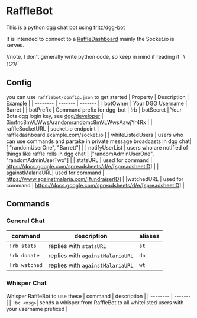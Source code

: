 # RaffleBot

This is a python dgg chat bot using [fritz/dgg-bot](https://github.com/Fritz-02/dgg-bot/tree/master)

It is intended to connect to a [RaffleDashboard](https://github.com/NickMarcha/RaffleDashboard)
mainly the Socket.io is serves.

//note, I don't generally write python code, so keep in mind if reading it ¯\\ _(ツ)_/¯

## Config

you can use `rafflebot/config.json` to get started
| Property | Description | Example |
| -------- | ------- | ------- |
| botOwner | Your DGG Username | Barret |
| botPrefix | Command prefix for dgg-bot | !rb
| botSecret | Your Bots dgg login key, see [dgg/developer](https://www.destiny.gg/profile/developer) | 0imfnc8mVLWwsArandomrandomc8mVLWwsAawjYr4Rx |
| raffleSocketURL | socket.io endpoint | raffledashboard.example.com/socket.io |
| whiteListedUsers | users who can use commands and partake in private message broadcasts in dgg chat| [ "randomUserOne", "Barrett"] |
| notifyUserList | users who are notified of things like raffle rolls in dgg chat | ["randomAdminUserOne", "randomAdminUserTwo"] |
| statsURL | used for command | https://docs.google.com/spreadsheets/d/e/[spreadsheetID] |
| againstMalariaURL| used for command | https://www.againstmalaria.com/[fundraiserID] |
|watchedURL | used for command | https://docs.google.com/spreadsheets/d/e/[spreadsheetID] |

## Commands

### General Chat

| command       | description                      | aliases |
| ------------- | -------------------------------- | ------- |
| `!rb stats`   | replies with `statsURL`          | `st`    |
| `!rb donate`  | replies with `againstMalariaURL` | `dn`    |
| `!rb watched` | replies with `againstMalariaURL` | `wt`    |

### Whisper Chat

Whisper RaffleBot to use these
| command | description |
| -------- | ------- |
| `!bc <msg>`| sends a whisper from RaffleBot to all whitelisted users with your username prefixed |
